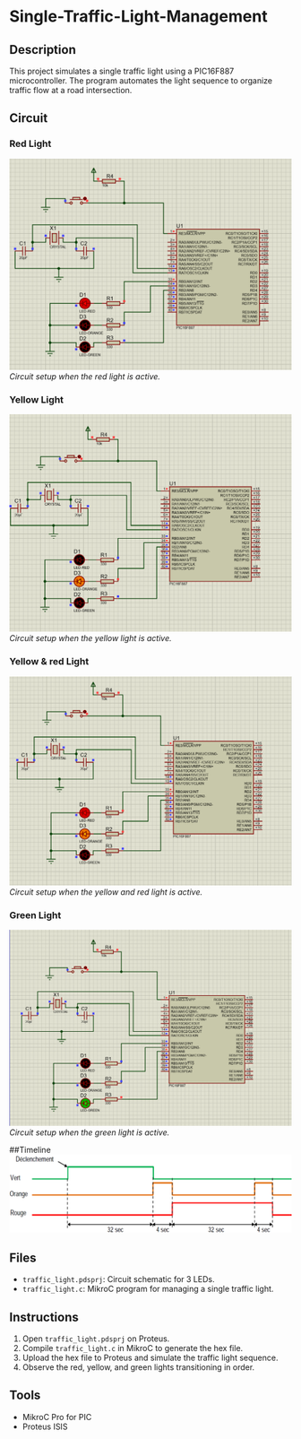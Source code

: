 # Single-Traffic-Light-Management

## Description
This project simulates a single traffic light using a PIC16F887 microcontroller. The program automates the light sequence to organize traffic flow at a road intersection.

## Circuit
### Red Light
![Red Light Circuit](circuit/red.png)  
*Circuit setup when the red light is active.*

### Yellow Light
![Orange Light Circuit](circuit/orange.png)  
*Circuit setup when the yellow light is active.*

### Yellow & red Light
![Orange and red Light Circuit](circuit/red_&_orange.png)  
*Circuit setup when the yellow and red light is active.*

### Green Light
![Green Light Circuit](circuit/green.png)  
*Circuit setup when the green light is active.*

##Timeline
![timeline](circuit/timeline.png)  

## Files
- `traffic_light.pdsprj`: Circuit schematic for 3 LEDs.
- `traffic_light.c`: MikroC program for managing a single traffic light.

## Instructions
1. Open `traffic_light.pdsprj` on Proteus.
2. Compile `traffic_light.c` in MikroC to generate the hex file.
3. Upload the hex file to Proteus and simulate the traffic light sequence.
4. Observe the red, yellow, and green lights transitioning in order.

## Tools
- MikroC Pro for PIC
- Proteus ISIS
